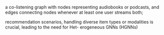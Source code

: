 a co-listening graph with nodes representing audiobooks or podcasts, and edges connecting nodes whenever at least one user streams both;

recommendation scenarios, handling diverse item types or modalities is crucial, leading to the need for Het- erogeneous GNNs (HGNNs)

